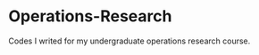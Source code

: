 Operations-Research
====================

Codes I writed for my undergraduate operations research course.
